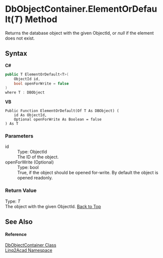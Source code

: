 # DbObjectContainer.ElementOrDefault(*T*) Method 
 

Returns the database object with the given ObjectId, or <i>null</i> if the element does not exist.

## Syntax

**C#**<br />
``` C#
public T ElementOrDefault<T>(
	ObjectId id,
	bool openForWrite = false
)
where T : DBObject

```

**VB**<br />
``` VB
Public Function ElementOrDefault(Of T As DBObject) ( 
	id As ObjectId,
	Optional openForWrite As Boolean = false
) As T
```


### Parameters
<dl><dt>id</dt><dd>Type: ObjectId<br />The ID of the object.</dd><dt>openForWrite (Optional)</dt><dd>Type: bool<br />True, if the object should be opened for-write. By default the object is opened readonly.</dd></dl>


### Return Value
Type: *T*<br />The object with the given ObjectId.
<a href="#DbObjectContainerElementOrDefaultT-Method">Back to Top</a>

## See Also


#### Reference
<a href="T_Linq2Acad_DbObjectContainer.md#DbObjectContainer-Class">DbObjectContainer Class</a><br /><a href="N_Linq2Acad.md#Linq2Acad-Namespace">Linq2Acad Namespace</a><br />
